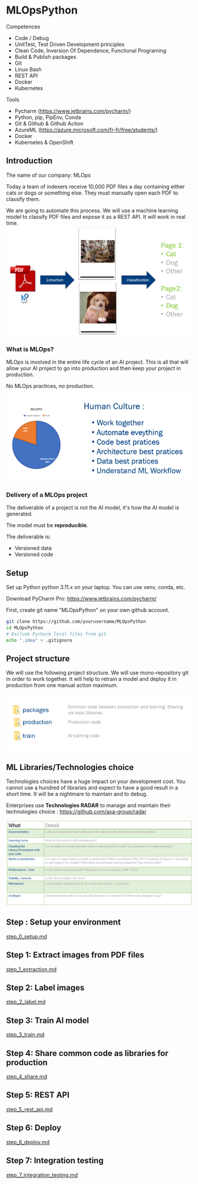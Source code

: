 # MLOpsPython

Competences
- Code / Debug
- UnitTest, Test Driven Development principles
- Clean Code, Inversion Of Dependence, Functional Programing
- Build & Publish packages
- Git
- Linux Bash
- REST API
- Docker
- Kubernetes

Tools
- Pycharm (https://www.jetbrains.com/pycharm/)
- Python, pip, PipEnv, Conda
- Git & Github & Github Action
- AzureML (https://azure.microsoft.com/fr-fr/free/students/)
- Docker
- Kubernetes & OpenShift

## Introduction

The name of our company: MLOps

Today a team of indexers receive 10,000 PDF files a day containing either cats or dogs or something else.
They must manually open each PDF to classify them.

We are going to automate this process. We will use a machine learning model to classify PDF files and expose it as a REST API. It will work in real time.
![project_workflow.png](documentation%2Fproject_workflow.png)

### What is MLOps?

MLOps is involved in the entire life cycle of an AI project. This is all that will allow your AI project to go into production and then keep your project in production.

No MLOps practices, no production.

![MLOps_is_more_about_human_culture.PNG](documentation%2FMLOps_is_more_about_human_culture.PNG)

### Delivery of a MLOps project

The deliverable of a project is not the AI model, it's how the AI model is generated.

The model must be **reproducible**.

The deliverable is:
- Versioned data
- Versioned code

## Setup

Set up Python python 3.11.x on your laptop. You can use venv, conda, etc.

Download PyCharm Pro: https://www.jetbrains.com/pycharm/

First, create git name "MLOpsPython" on your own github account.



```bash
git clone https://github.com/yourusername/MLOpsPython
cd MLOpsPython
# Exclude Pycharm local files from git
echo ".idea" > .gitignore 
```

## Project structure
We will use the following project structure. We will use mono-repository git in order to work together. It will help to retrain a model and deploy it in production from one manual action maximum.

![code_organization.PNG](documentation%2Fcode_organization.PNG)

## ML Libraries/Technologies choice

Technologies choices have a huge impact on your development cost.
You cannot use a hundred of libraries and expect to have a good result in a short time.
It will be a nightmare to maintain and to debug.

Enterprises use **Technologies RADAR** to manage and maintain their technologies choice :
https://github.com/axa-group/radar

![ml_libraries_choices.PNG](documentation%2Fml_libraries_choices.PNG)

## Step : Setup your environment
[step_0_setup.md](step_0_setup.md)

## Step 1: Extract images from PDF files
[step_1_extraction.md](step_1_extraction.md)

## Step 2: Label images
[step_2_label.md](step_2_label.md)

## Step 3: Train AI model
[step_3_train.md](step_3_train.md)

## Step 4: Share common code as libraries for production
[step_4_share.md](step_4_share.md)

## Step 5: REST API
[step_5_rest_api.md](step_5_rest_api.md)

## Step 6: Deploy
[step_6_deploy.md](step_6_deploy.md)

## Step 7: Integration testing
[step_7_integration_testing.md](step_7_integration_testing.md)